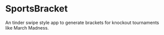 # SportsBracket
An tinder swipe style app to generate brackets for knockout tournaments like March Madness.

